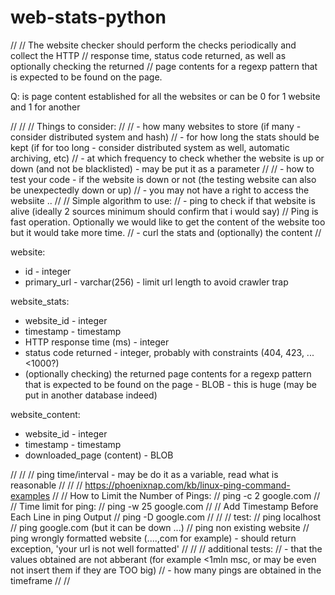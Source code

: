 # web-stats-python
//
// The website checker should perform the checks periodically and collect the HTTP
// response time, status code returned, as well as optionally checking the returned
// page contents for a regexp pattern that is expected to be found on the page.


Q: is page content established for all the websites or can be 0 for 1 website and 1 for another

//
//
// Things to consider:
//
// - how many websites to store (if many - consider distributed system and hash)
// - for how long the stats should be kept (if for too long - consider distributed system as well, automatic archiving, etc)
// - at which frequency to check whether the website is up or down (and not be blacklisted) - may be put it as a parameter
//
// - how to test your code - if the website is down or not (the testing website can also be unexpectedly down or up)
// - you may not have a right to access the websiite ..
//
// Simple algorithm to use:
// - ping to check if that website is alive (ideally 2 sources minimum should confirm that i would say)
// Ping is fast operation. Optionally we would like to get the content of the website too but it would take more time.
// - curl the stats and (optionally) the content
//

website:
- id - integer
- primary_url - varchar(256) - limit url length to avoid crawler trap

website_stats:
- website_id - integer
- timestamp - timestamp
- HTTP response time (ms) - integer
- status code returned - integer, probably with constraints (404, 423, ... <1000?)
- (optionally checking) the returned page contents for a regexp pattern that is expected to be found on the page - BLOB - this is huge (may be put in another database indeed)

website_content:
- website_id - integer
- timestamp - timestamp
- downloaded_page (content) - BLOB

//
//
// ping time/interval - may be do it as a variable, read what is reasonable
//
//
// https://phoenixnap.com/kb/linux-ping-command-examples
//
// How to Limit the Number of Pings:
// ping -c 2 google.com
//
// Time limit for ping:
// ping -w 25 google.com
//
// Add Timestamp Before Each Line in ping Output
// ping -D google.com
// 
//
// test:
// ping localhost
// ping google.com (but it can be down ...)
// ping non existing website
// ping wrongly formatted website (....,com for example) - should return exception, 'your url is not well formatted'
//
//
// additional tests:
// - that the values obtained are not abberant (for example <1mln msc, or may be even not insert them if they are TOO big)
// - how many pings are obtained in the timeframe
//
//




